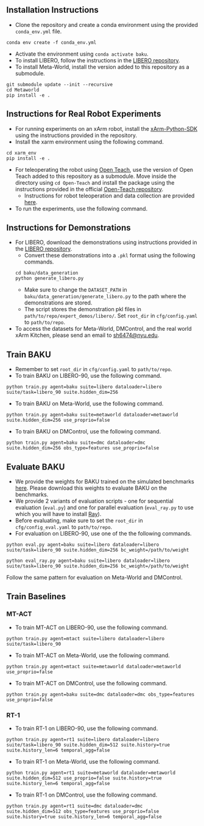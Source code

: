 ## Installation Instructions

- Clone the repository and create a conda environment using the provided `conda_env.yml` file.
```
conda env create -f conda_env.yml
```
- Activate the environment using `conda activate baku`.
- To install LIBERO, follow the instructions in the [LIBERO repository](https://github.com/Lifelong-Robot-Learning/LIBERO).
- To install Meta-World, install the version added to this repository as a submodule.
```
git submodule update --init --recursive
cd Metaworld
pip install -e .
```

## Instructions for Real Robot Experiments

- For running experiments on an xArm robot, install the [xArm-Python-SDK](https://github.com/xArm-Developer/xArm-Python-SDK) using the instructions provided in the repository.
- Install the xarm environment using the following command.
```
cd xarm_env
pip install -e .
```
- For teleoperating the robot using [Open Teach](https://open-teach.github.io/), use the version of Open Teach added to this repository as a submodule. Move inside the directory using `cd Open-Teach` and install the package using the instructions provided in the official [Open-Teach repository](https://github.com/aadhithya14/Open-Teach).
    - Instructions for robot teleoperation and data collection are provided [here](https://github.com/siddhanthaldar/Open-Teach/blob/baku/instructions.md).
- To run the experiments, use the following command.

## Instructions for Demonstrations
- For LIBERO, download the demonstrations using instructions provided in the [LIBERO repository](https://github.com/Lifelong-Robot-Learning/LIBERO).
    - Convert these demonstrations into a `.pkl` format using the following commands.
    ```
    cd baku/data_generation
    python generate_libero.py
    ```
    - Make sure to change the `DATASET_PATH` in `baku/data_generation/generate_libero.py` to the path where the demonstrations are stored.
    - The script stores the demonstration pkl files in `path/to/repo/expert_demos/libero/`. Set `root_dir` in `cfg/config.yaml` to `path/to/repo`.
- To access the datasets for Meta-World, DMControl, and the real world xArm Kitchen, please send an email to sh6474@nyu.edu.

## Train BAKU
- Remember to set `root_dir` in `cfg/config.yaml` to `path/to/repo`.
- To train BAKU on LIBERO-90, use the following command.
```
python train.py agent=baku suite=libero dataloader=libero suite/task=libero_90 suite.hidden_dim=256
```
- To train BAKU on Meta-World, use the following command.
```
python train.py agent=baku suite=metaworld dataloader=metaworld suite.hidden_dim=256 use_proprio=false
```
- To train BAKU on DMControl, use the following command.
```
python train.py agent=baku suite=dmc dataloader=dmc suite.hidden_dim=256 obs_type=features use_proprio=false
```

## Evaluate BAKU
- We provide the weights for BAKU trained on the simulated benchmarks [here](https://osf.io/3x8v5/?view_only=fb8285f025e84d23a41a0eef683a7e6d). Please download this weights to evaluate BAKU on the benchmarks.
- We provide 2 variants of evaluation scripts - one for sequential evaluation (`eval.py`) and one for parallel evaluation (`eval_ray.py` to use which you will have to install [Ray](https://docs.ray.io/en/latest/ray-overview/getting-started.html)). 
- Before evaluating, make sure to set the `root_dir` in `cfg/config_eval.yaml` to `path/to/repo`.
- For evaluation on LIBERO-90, use one of the the following commands.
```
python eval.py agent=baku suite=libero dataloader=libero suite/task=libero_90 suite.hidden_dim=256 bc_weight=/path/to/weight
```
```
python eval_ray.py agent=baku suite=libero dataloader=libero suite/task=libero_90 suite.hidden_dim=256 bc_weight=/path/to/weight
```

Follow the same pattern for evaluation on Meta-World and DMControl.

## Train Baselines

### MT-ACT

- To train MT-ACT on LIBERO-90, use the following command.
```
python train.py agent=mtact suite=libero dataloader=libero suite/task=libero_90
```
- To train MT-ACT on Meta-World, use the following command.
```
python train.py agent=mtact suite=metaworld dataloader=metaworld use_proprio=false
```
- To train MT-ACT on DMControl, use the following command.
```
python train.py agent=baku suite=dmc dataloader=dmc obs_type=features use_proprio=false
```

### RT-1

- To train RT-1 on LIBERO-90, use the following command.
```
python train.py agent=rt1 suite=libero dataloader=libero suite/task=libero_90 suite.hidden_dim=512 suite.history=true suite.history_len=6 temporal_agg=false
```
- To train RT-1 on Meta-World, use the following command.
```
python train.py agent=rt1 suite=metaworld dataloader=metaworld suite.hidden_dim=512 use_proprio=false suite.history=true suite.history_len=6 temporal_agg=false
```
- To train RT-1 on DMControl, use the following command.
```
python train.py agent=rt1 suite=dmc dataloader=dmc suite.hidden_dim=512 obs_type=features use_proprio=false suite.history=true suite.history_len=6 temporal_agg=false
```